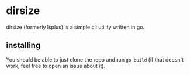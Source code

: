 # dirsize
dirsize (formerly lsplus) is a simple cli utility written in go.

## installing
You should be able to just clone the repo and run `go build` (if that doesn't work, feel free to open an issue about it).
